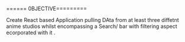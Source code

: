 ====== 0BJECTIVE========= 

Create React based Application pulling DAta from at least three diffetnt anime studios whilst encompassing a Search/ bar with filtering aspect ecorporated with it .

